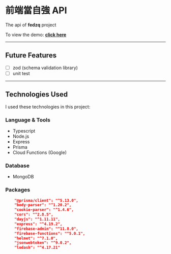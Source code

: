 # **前端當自強 API**

The api of **fedzq** project

To view the demo: [**click here**](https://fedzq.vercel.app/)

---

## **Future Features**

- [ ] zod (schema validation library)
- [ ] unit test

---

## **Technologies Used**

I used these technologies in this project:

### Language & Tools

- Typescript
- Node.js
- Express
- Prisma
- Cloud Functions (Google)

### Database

- MongoDB

### Packages

```json
    "@prisma/client": "^5.13.0",
    "body-parser": "^1.20.2",
    "cookie-parser": "^1.4.6",
    "cors": "^2.8.5",
    "dayjs": "^1.11.11",
    "express": "^4.19.2",
    "firebase-admin": "^11.8.0",
    "firebase-functions": "^5.0.1",
    "helmet": "^7.1.0",
    "jsonwebtoken": "^9.0.2",
    "lodash": "^4.17.21"
```
